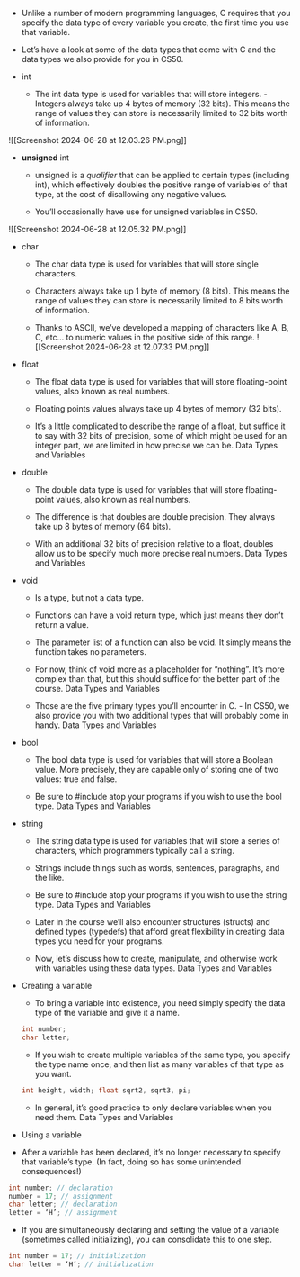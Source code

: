  
- Unlike a number of modern programming languages, C requires that you specify the data type of every variable you create, the first time you use that variable. 

- Let’s have a look at some of the data types that come with C and the data types we also provide for you in CS50. 

- int 

  - The int data type is used for variables that will store integers. - Integers always take up 4 bytes of memory (32 bits). This means the range of values they can store is necessarily limited to 32 bits worth of information. 

![[Screenshot 2024-06-28 at 12.03.26 PM.png]]

- **unsigned** int 

  - unsigned is a *qualifier* that can be applied to certain types (including int), which effectively doubles the positive range of variables of that type, at the cost of disallowing any negative values.

  - You’ll occasionally have use for unsigned variables in CS50. 

![[Screenshot 2024-06-28 at 12.05.32 PM.png]]

- char

  - The char data type is used for variables that will store single characters. 
  
  - Characters always take up 1 byte of memory (8 bits). This means the range of values they can store is necessarily limited to 8 bits worth of information. 
  
  - Thanks to ASCII, we’ve developed a mapping of characters like A, B, C, etc… to numeric values in the positive side of this range. 
  ![[Screenshot 2024-06-28 at 12.07.33 PM.png]]
  
  
- float 
  
  - The float data type is used for variables that will store floating-point values, also known as real numbers. 
  
  - Floating points values always take up 4 bytes of memory (32 bits). 
  
  - It’s a little complicated to describe the range of a float, but suffice it to say with 32 bits of precision, some of which might be used for an integer part, we are limited in how precise we can be. Data Types and Variables 
  
- double 

  - The double data type is used for variables that will store floating-point values, also known as real numbers. 
  
  - The difference is that doubles are double precision. They always take up 8 bytes of memory (64 bits). 
  
  - With an additional 32 bits of precision relative to a float, doubles allow us to be specify much more precise real numbers. Data Types and Variables 
  
- void 

  - Is a type, but not a data type. 

  - Functions can have a void return type, which just means they don’t return a value. 

  - The parameter list of a function can also be void. It simply means the function takes no parameters. 

  - For now, think of void more as a placeholder for “nothing”. It’s more complex than that, but this should suffice for the better part of the course. Data Types and Variables 

  - Those are the five primary types you’ll encounter in C. - In CS50, we also provide you with two additional types that will probably come in handy. Data Types and Variables 

- bool 

  - The bool data type is used for variables that will store a Boolean value. More precisely, they are capable only of storing one of two values: true and false. 
  
  - Be sure to #include atop your programs if you wish to use the bool type. Data Types and Variables 
  
- string 

  - The string data type is used for variables that will store a series of characters, which programmers typically call a string. 
  
  - Strings include things such as words, sentences, paragraphs, and the like. 
  
  - Be sure to #include atop your programs if you wish to use the string type. Data Types and Variables 
  
  - Later in the course we’ll also encounter structures (structs) and defined types (typedefs) that afford great flexibility in creating data types you need for your programs. 
  
  - Now, let’s discuss how to create, manipulate, and otherwise work with variables using these data types. Data Types and Variables 
  
- Creating a variable 
  
  - To bring a variable into existence, you need simply specify the data type of the variable and give it a name. 
  
  ```c
  int number; 
  char letter; 
  ```
  
  - If you wish to create multiple variables of the same type, you specify the type name once, and then list as many variables of that type as you want. 
  
  ```c
  int height, width; float sqrt2, sqrt3, pi; 
  ```
  
  - In general, it’s good practice to only declare variables when you need them. Data Types and Variables
  
 - Using a variable 
 
  - After a variable has been declared, it’s no longer necessary to specify that variable’s type. (In fact, doing so has some unintended consequences!) 
  
  ```c 
  int number; // declaration 
  number = 17; // assignment 
  char letter; // declaration 
  letter = ‘H’; // assignment 
  ```
  
  - If you are simultaneously declaring and setting the value of a variable (sometimes called initializing), you can consolidate this to one step. 
  
  ```c
  int number = 17; // initialization 
  char letter = ‘H’; // initialization
```